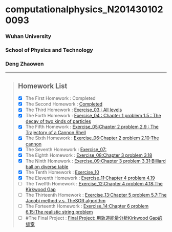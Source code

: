 # computationalphysics_N2014301020093  
### Wuhan University  
### School of Physics and Technology  
### Deng Zhaowen  
  ***  
> ## Homework List  
> - [x] The First Homework
: Completed
> - [x] The Second Homework
: [Completed](https://github.com/Jovialdeng/computationalphysics_N2014301020093/blob/master/ex2.py)
> - [x] The Third Homework
: [Exercise_03 : All levels](https://github.com/Jovialdeng/computationalphysics_N2014301020093/blob/master/Exercise_03.md)
> - [x] The Forth Homework
: [Exercise_04 : Chapter 1 problem 1.5 : The decay of two kinds of particles](https://www.zybuluo.com/jovialdeng/note/526024)
> - [x] The Fifth Homework
: [Exercise_05:Chapter 2 problem 2.9 : The Trajectory of a Cannon Shell](https://www.zybuluo.com/jovialdeng/note/534180)
> - [x] The Sixth Homework
: [Exercise_06:Chapter 2 problem 2.10:The cannon](https://www.zybuluo.com/jovialdeng/note/542471)
> - [x] The Seventh Homework
: [Exercise_07:](https://www.zybuluo.com/jovialdeng/note/550426)
> - [x] The Eighth Homework
: [Exercise_08:Chapter 3 problem 3.18](https://www.zybuluo.com/jovialdeng/note/565962)
> - [x] The Ninth Homework
: [Exercise_09:Chapter 3 problem 3.31:Billiard ball on diverse table](https://www.zybuluo.com/jovialdeng/note/573758)
> - [x] The Tenth Homework
: [Exercise_10](https://www.zybuluo.com/jovialdeng/note/581830)
> - [x] The Eleventh Homework
: [Exercise_11:Chapter 4 problem 4.19](https://www.zybuluo.com/jovialdeng/note/590014)
> - [ ] The Twelfth Homework
: [Exercise_12:Chapter 4 problem 4.18:The Kirkwood Gap]( )
> - [ ] The Thirteenth Homework
: [Exercise_13:Chapter 5 problem 5.7:The Jacobi method v.s. TheSOR algorithm]( )
> - [ ] The Forteenth Homework
: [Exercise_14:Chapter 6 problem 6.15:The realistic string problem]( )
> - [ ] #The Final Project
: [Final Project: 用轨道能量分析Kirkwood Gap的缝宽]( )
 



